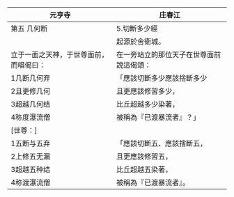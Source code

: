 | 元亨寺                                 | 庄春江                                   |
| -------------------------------------- | ---------------------------------------- |
| 第五 几何断                            | 5.切斷多少經                             |
|                                        | 起源於舍衛城。                           |
| 立于一面之天神，于世尊面前，而唱偈曰： | 在一旁站立的那位天子在世尊面前說這偈頌： |
| 1几断几何弃                            | 「應該切斷多少應該捨斷多少               |
| 2且更修几何                            | 且更應該修習多少，                       |
| 3超越几何结                            | 比丘超越多少染著，                       |
| 4称度瀑流僧                            | 被稱為『已渡暴流者』？」                 |
| [世尊：]                               |                                          |
| 1五断与五弃                            | 「應該切斷五、應該捨斷五，               |
| 2上修五无漏                            | 且更應該修習五，                         |
| 3超越五种结                            | 比丘超越五染著，                         |
| 4称渡瀑流僧                            | 被稱為『已渡暴流者』。                   |